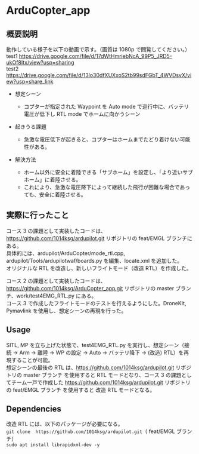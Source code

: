 # ArduCopter_app  

## 概要説明
動作している様子を以下の動画で示す。（画質は 1080p で閲覧してください。）  
test1 https://drive.google.com/file/d/17dWtHmriebNcA_99P5_JRD5-ukOf8Itx/view?usp=sharing  
test2 https://drive.google.com/file/d/13lo30dfXUXxoS2tb99sdFGbT_4WVDsvX/view?usp=share_link  

- 想定シーン
    - コプターが指定された Waypoint を Auto mode で巡行中に、バッテリ電圧が低下し RTL mode でホームに向かうシーン

- 起きうる課題
    - 急激な電圧低下が起きると、コプターはホームまでたどり着けない可能性がある。

- 解決方法
    - ホーム以外に安全に着陸できる「サブホーム」を設定し、「より近いサブホーム」に着陸させる。
    - これにより、急激な電圧降下によって継続した飛行が困難な場合であっても、安全に着陸させる。

## 実際に行ったこと
コース 3 の課題として実装したコードは、https://github.com/1014ksg/ardupilot.git リポジトリの feat/EMGL ブランチにある。  
具体的には、ardupilot/ArduCopter/mode_rtl.cpp, ardupilot/Tools/ardupilotwaf/boards.py を編集、locate.xml を追加した。  
オリジナルな RTL を改造し、新しいフライトモード（改造 RTL）を作成した。 

コース 2 の課題として実装したコードは、https://github.com/1014ksg/ArduCopter_app.git リポジトリの master ブランチ、work/test4EMG_RTL.py にある。  
コース 3 で作成したフライトモードのテストを行えるようにした。DroneKit, Pymavlink を使用し、想定シーンの再現を行った。    

## Usage
SITL, MP を立ち上げた状態で、test4EMG_RTL.py を実行し、想定シーン（接続 → Arm → 離陸 → WP の設定 → Auto → バッテリ降下 → (改造) RTL）を再現することが可能。  
想定シーンの最後の RTL は、https://github.com/1014ksg/ardupilot.git リポジトリの master ブランチ を使用すると RTL モードとなり、コース 3 の課題としてチーム一戸で作成した https://github.com/1014ksg/ardupilot.git リポジトリの feat/EMGL ブランチ を使用すると 改造 RTL モードとなる。  

## Dependencies
改造 RTL には、以下のパッケージが必要になる。  
``` git clone  https://github.com/1014ksg/ardupilot.git ```（ feat/EMGL ブランチ）  
``` sudo apt install librapidxml-dev -y ```



